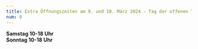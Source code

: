 ```yaml
---
title: Extra Öffnungszeiten am 9. und 10. März 2024 - Tag der offenen Töpferei
num: 0
---
```


__Samstag 10-18 Uhr__<br>
__Sonntag  10-18 Uhr__<br>